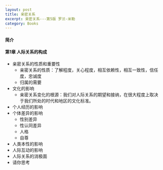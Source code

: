 ```yaml
---
layout: post
title: 亲密关系
excerpt: 亲密关系---第5版 罗兰-米勒
category: Books
---
```


#### 简介

#### 第1章 人际关系的构成
- 亲密关系的性质和重要性
  - 亲密关系的性质：了解程度，关心程度，相互依赖性，相互一致性，信任度，忠诚度
  - 归属的需要
- 文化的影响
  - 亲密关系变化的根源：我们对人际关系的期望和接纳，在很大程度上取决于我们所处的时代和地区的文化标准。
- 个人经历的影响
- 个体差异的影响
  - 性别差异
  - 性认同差异
  - 人格
  - 自尊
- 人类本性的影响
- 人际互动的影响
- 人际关系的消极面
- 请你思考
